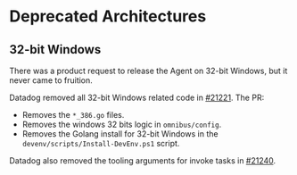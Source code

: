 # Deprecated Architectures

## 32-bit Windows

There was a product request to release the Agent on 32-bit Windows, but it never came to fruition.

Datadog removed all 32-bit Windows related code in [#21221](https://github.com/DataDog/datadog-agent/pull/21221). The PR:

- Removes the `*_386.go` files.
- Removes the windows 32 bits logic in `omnibus/config`.
- Removes the Golang install for 32-bit Windows in the `devenv/scripts/Install-DevEnv.ps1` script.

Datadog also removed the tooling arguments for invoke tasks in [#21240](https://github.com/DataDog/datadog-agent/pull/21240).
